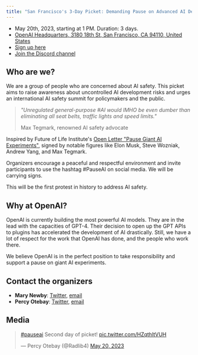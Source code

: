 ```yaml
---
title: "San Francisco's 3-Day Picket: Demanding Pause on Advanced AI Development Near OpenAI"
---
```


<script lang="ts">
    import WidgetConsent from '$components/widget-consent/WidgetConsent.svelte'
</script>

- May 20th, 2023, starting at 1 PM. Duration: 3 days.
- [OpenAI Headquarters, 3180 18th St, San Francisco, CA 94110, United States](https://goo.gl/maps/8mEdEwRhp1UyoTJi8?coh=178571&entry=tt)
- [Sign up here](https://discord.gg/Epg6AsmQ?event=1103338741906550844)
- [Join the Discord channel](https://discord.gg/anXWYCCdH5)

## Who are we?

We are a group of people who are concerned about AI safety. This picket aims to raise awareness about uncontrolled AI development risks and urges an international AI safety summit for policymakers and the public.

> _"Unregulated general-purpose #AI would IMHO be even dumber than eliminating all seat belts, traffic lights and speed limits."_
>
> Max Tegmark, renowned AI safety advocate

Inspired by Future of Life Institute's [Open Letter "Pause Giant AI Experiments"](https://futureoflife.org/open-letter/pause-giant-ai-experiments/), signed by notable figures like Elon Musk, Steve Wozniak, Andrew Yang, and Max Tegmark.

Organizers encourage a peaceful and respectful environment and invite participants to use the hashtag #PauseAI on social media. We will be carrying signs.

This will be the first protest in history to address AI safety.

## Why at OpenAI?

OpenAI is currently building the most powerful AI models.
They are in the lead with the capacities of GPT-4.
Their decision to open up the GPT APIs to plugins has accelerated the development of AI drastically.
Still, we have a lot of respect for the work that OpenAI has done, and the people who work there.

We believe OpenAI is in the perfect position to take responsibility and support a pause on giant AI experiments.

## Contact the organizers

- **Mary Newby**: [Twitter](https://twitter.com/sisyphusunc), [email](mailto:sisyphus.unc@gmail.com)
- **Percy Otebay**: [Twitter](https://twitter.com/Radlib4), [email](mailto:persiutebay@gmail.com)

## Media

<WidgetConsent>
<div>
<blockquote class="twitter-tweet"><p lang="en" dir="ltr"><a href="https://twitter.com/hashtag/pauseai?src=hash&amp;ref_src=twsrc%5Etfw">#pauseai</a> Second day of picket! <a href="https://t.co/HZqthItVUH">pic.twitter.com/HZqthItVUH</a></p>&mdash; Percy Otebay (@Radlib4) <a href="https://twitter.com/Radlib4/status/1660027527753236481?ref_src=twsrc%5Etfw">May 20, 2023</a></blockquote> <script async src="https://platform.twitter.com/widgets.js" charset="utf-8"></script>
</div>
</WidgetConsent>
